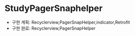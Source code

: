 # StudyPagerSnaphelper
* 구현 계획: Recyclerview,PagerSnapHelper,indicator,Retrofit
* 구현 완료: Recyclerview,PagerSnapHelper
